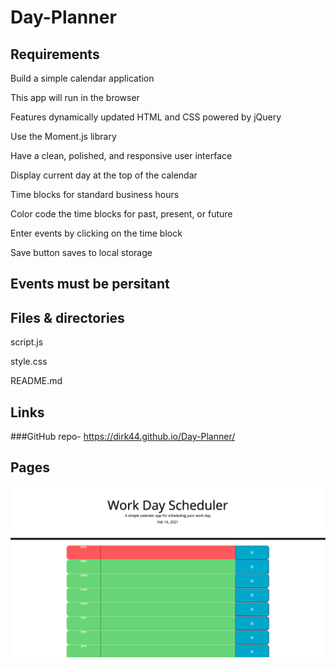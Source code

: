 # Day-Planner

## Requirements
Build a simple calendar application

This app will run in the browser

Features dynamically updated HTML and CSS powered by jQuery

Use the Moment.js library

Have a clean, polished, and responsive user interface

Display current day at the top of the calendar

Time blocks for standard business hours

Color code the time blocks for past, present, or future

Enter events by clicking on the time block

Save button saves to local storage

## Events must be persitant

## Files & directories


script.js

style.css

README.md

## Links

###GitHub repo- https://dirk44.github.io/Day-Planner/


## Pages

![](assets/ScreenShot.png)


